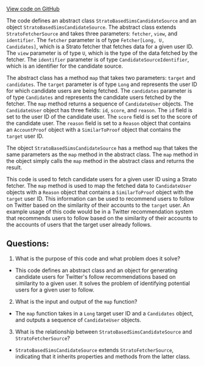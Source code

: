 [View code on GitHub](https://github.com/misbahsy/the-algorithm/follow-recommendations-service/common/src/main/scala/com/twitter/follow_recommendations/common/candidate_sources/sims/StratoBasedSimsCandidateSource.scala)

The code defines an abstract class `StratoBasedSimsCandidateSource` and an object `StratoBasedSimsCandidateSource`. The abstract class extends `StratoFetcherSource` and takes three parameters: `fetcher`, `view`, and `identifier`. The `fetcher` parameter is of type `Fetcher[Long, U, Candidates]`, which is a Strato fetcher that fetches data for a given user ID. The `view` parameter is of type `U`, which is the type of the data fetched by the fetcher. The `identifier` parameter is of type `CandidateSourceIdentifier`, which is an identifier for the candidate source.

The abstract class has a method `map` that takes two parameters: `target` and `candidates`. The `target` parameter is of type `Long` and represents the user ID for which candidate users are being fetched. The `candidates` parameter is of type `Candidates` and represents the candidate users fetched by the fetcher. The `map` method returns a sequence of `CandidateUser` objects. The `CandidateUser` object has three fields: `id`, `score`, and `reason`. The `id` field is set to the user ID of the candidate user. The `score` field is set to the score of the candidate user. The `reason` field is set to a `Reason` object that contains an `AccountProof` object with a `SimilarToProof` object that contains the `target` user ID.

The object `StratoBasedSimsCandidateSource` has a method `map` that takes the same parameters as the `map` method in the abstract class. The `map` method in the object simply calls the `map` method in the abstract class and returns the result.

This code is used to fetch candidate users for a given user ID using a Strato fetcher. The `map` method is used to map the fetched data to `CandidateUser` objects with a `Reason` object that contains a `SimilarToProof` object with the `target` user ID. This information can be used to recommend users to follow on Twitter based on the similarity of their accounts to the `target` user. An example usage of this code would be in a Twitter recommendation system that recommends users to follow based on the similarity of their accounts to the accounts of users that the target user already follows.
## Questions: 
 1. What is the purpose of this code and what problem does it solve?
- This code defines an abstract class and an object for generating candidate users for Twitter's follow recommendations based on similarity to a given user. It solves the problem of identifying potential users for a given user to follow.

2. What is the input and output of the `map` function?
- The `map` function takes in a `Long` target user ID and a `Candidates` object, and outputs a sequence of `CandidateUser` objects.

3. What is the relationship between `StratoBasedSimsCandidateSource` and `StratoFetcherSource`?
- `StratoBasedSimsCandidateSource` extends `StratoFetcherSource`, indicating that it inherits properties and methods from the latter class.